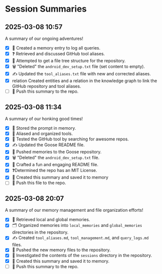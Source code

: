 # Session Summaries

## 2025-03-08 10:57

A summary of our ongoing adventures!
*   [x] 📝 Created a memory entry to log all queries.
*   [x] ❓ Retrieved and discussed GitHub tool aliases.
*   [x] 🌳 Attempted to get a file tree structure for the repository.
*   [x] 🗑️ "Deleted" the `android_dev_setup.txt` file (set content to empty).
*   [x] ✍️ Updated the `tool_aliases.txt` file with new and corrected aliases.
*   [x]  relation Created entities and a relation in the knowledge graph to link the GitHub repository and tool aliases.
*   [ ] 🚀 Push this summary to the repo.

## 2025-03-08 11:34

A summary of our honking good times!
*   [x] 📝 Stored the prompt in memory.
*   [x] 🧰 Aliased and organized tools.
*   [x] 🔎 Tested the GitHub tool by searching for awesome repos.
*   [x] ✍️ Updated the Goose README file.
*   [x] 💾 Pushed memories to the Goose repository.
*   [x] 🗑️ "Deleted" the `android_dev_setup.txt` file.
*   [x] 📜 Crafted a fun and engaging README file.
*   [x] ❓Determined the repo has an MIT License.
*   [x] 📝 Created this summary and saved it to memory
*   [ ] 🚀 Push this file to the repo.

## 2025-03-08 20:07

A summary of our memory management and file organization efforts!
*   [x] 📝 Retrieved local and global memories.
*   [x] 🗂️ Organized memories into `local_memories` and `global_memories` directories in the repository.
*   [x] ✍️ Created `tool_aliases.md`, `tool_management.md`, and `query_logs.md` files.
*   [x] 🚀 Pushed the new memory files to the repository.
*   [x] 🔎 Investigated the contents of the `sessions` directory in the repository.
*   [x] 📝 Created this summary and saved it to memory.
*   [ ] 📝 Push this summary to the repo.